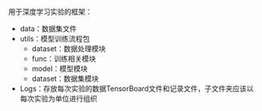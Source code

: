 用于深度学习实验的框架：

- data：数据集文件
- utils：模型训练流程包
  - dataset：数据处理模块
  - func：训练相关模块
  - model：模型模块
  - dataset：数据集模块
- Logs：存放每次实验的数据TensorBoard文件和记录文件，子文件夹应该以每次实验为单位进行组织